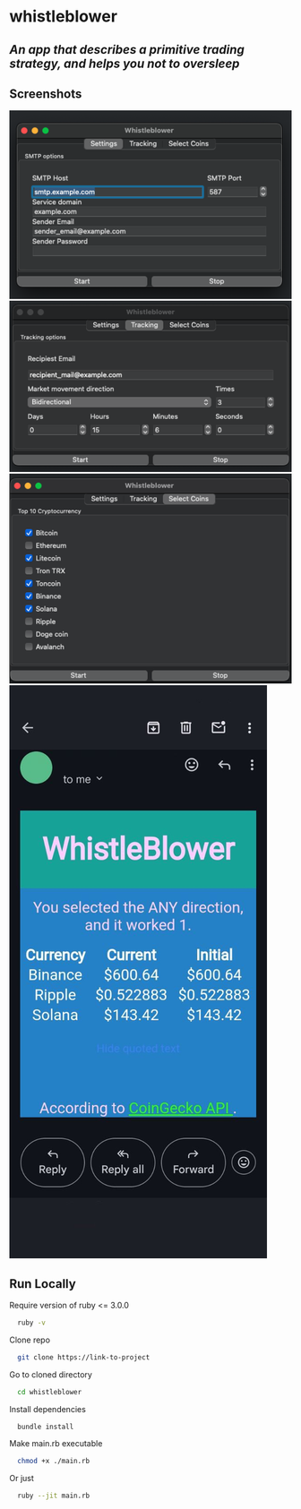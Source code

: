 
# **whistleblower**

## *An app that describes a primitive trading strategy, and helps you not to oversleep*

## Screenshots

![App Screenshot](./screenshots/1.png)
![App Screenshot](./screenshots/2.png)
![App Screenshot](./screenshots/3.png)
![App Screenshot](./screenshots/3.jpg)

## Run Locally

Require version of ruby <= 3.0.0
```bash
  ruby -v
```
Clone repo

```bash
  git clone https://link-to-project
```

Go to cloned directory

```bash
  cd whistleblower
```

Install dependencies

```bash
  bundle install
```

Make main.rb executable 

```bash
  chmod +x ./main.rb
```

Or just 

```bash
  ruby --jit main.rb
```

